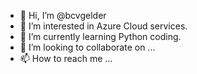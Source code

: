 - 👋 Hi, I’m @bcvgelder
- 👀 I’m interested in Azure Cloud services.
- 🌱 I’m currently learning Python coding.
- 💞️ I’m looking to collaborate on ...
- 📫 How to reach me ...

<!---
bcvgelder/bcvgelder is a ✨ special ✨ repository because its `README.md` (this file) appears on your GitHub profile.
You can click the Preview link to take a look at your changes.
--->
